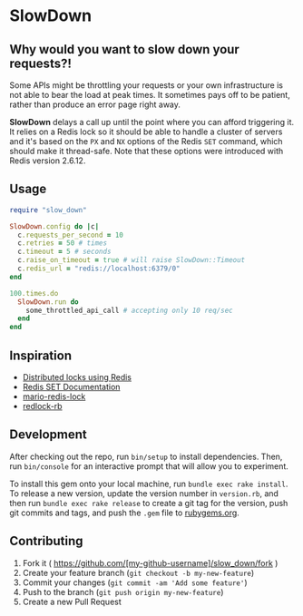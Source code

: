 # SlowDown

## Why would you want to slow down your requests?!

Some APIs might be throttling your requests or your own infrastructure is not able to bear the load at peak times. It sometimes pays off to be patient, rather than produce an error page right away.

**SlowDown** delays a call up until the point where you can afford triggering it. It relies on a Redis lock so it should be able to handle a cluster of servers and it's based on the `PX` and `NX` options of the Redis `SET` command, which should make it thread-safe. Note that these options were introduced with Redis version 2.6.12.

## Usage

```ruby
require "slow_down"

SlowDown.config do |c|
  c.requests_per_second = 10
  c.retries = 50 # times
  c.timeout = 5 # seconds
  c.raise_on_timeout = true # will raise SlowDown::Timeout
  c.redis_url = "redis://localhost:6379/0"
end

100.times.do
  SlowDown.run do
    some_throttled_api_call # accepting only 10 req/sec
  end
end
```

## Inspiration

- [Distributed locks using Redis](https://engineering.gosquared.com/distributed-locks-using-redis)
- [Redis SET Documentation](http://redis.io/commands/set)
- [mario-redis-lock](https://github.com/marioizquierdo/mario-redis-lock)
- [redlock-rb](https://github.com/antirez/redlock-rb)

## Development

After checking out the repo, run `bin/setup` to install dependencies. Then, run `bin/console` for an interactive prompt that will allow you to experiment.

To install this gem onto your local machine, run `bundle exec rake install`. To release a new version, update the version number in `version.rb`, and then run `bundle exec rake release` to create a git tag for the version, push git commits and tags, and push the `.gem` file to [rubygems.org](https://rubygems.org).

## Contributing

1. Fork it ( https://github.com/[my-github-username]/slow_down/fork )
2. Create your feature branch (`git checkout -b my-new-feature`)
3. Commit your changes (`git commit -am 'Add some feature'`)
4. Push to the branch (`git push origin my-new-feature`)
5. Create a new Pull Request
